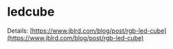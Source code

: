 # ledcube
 
Details: [https://www.jblrd.com/blog/post/rgb-led-cube](https://www.jblrd.com/blog/post/rgb-led-cube)